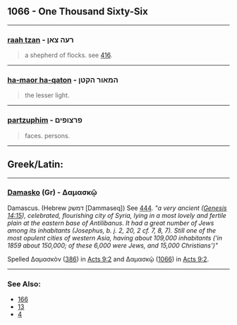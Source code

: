 ## 1066 - One Thousand Sixty-Six

---

### [raah tzan](/keys/ROH.TzANf) - רעה צאן
> a shepherd of flocks. see [416](416).

---

### [ha-maor ha-qaton](/keys/HMAVR.HQTNf) - המאור הקטן
> the lesser light.

---

### [partzuphim](/keys/PRTzVPIMf) - פרצופים
> faces. persons.

---

## Greek/Latin:

---

### [Damasko](/greek?word=damaskO) (Gr) - Δαμασκῷ
Damascus. (Hebrew דמשק [Dammaseq]) See [444](444). *"a very ancient ([Genesis 14:15](http://biblehub.com/genesis/14-15.htm)), celebrated, flourishing city of Syria, lying in a most lovely and fertile plain at the eastern base of Antilibanus. It had a great number of Jews among its inhabitants (Josephus, b. j. 2, 20, 2 cf. 7, 8, 7). Still one of the most opulent cities of western Asia, having about 109,000 inhabitants ('in 1859 about 150,000; of these 6,000 were Jews, and 15,000 Christians')"*

Spelled Δαμασκὸν ([386](386)) in [Acts 9:2](http://biblehub.com/acts/9-2.htm) and Δαμασκῷ ([1066](1066)) in [Acts 9:2](http://biblehub.com/acts/9-3.htm).

---

### See Also:

- [166](166)
- [13](13)
- [4](4)
